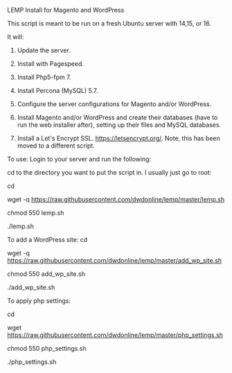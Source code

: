 LEMP Install for Magento and WordPress

This script is meant to be run on a fresh Ubuntu server with 14,15, or 16.

It will:

1. Update the server.

2. Install with Pagespeed.

3. Install Php5-fpm 7.

4. Install Percona (MySQL) 5.7.

5. Configure the server configurations for Magento and/or WordPress.

6. Install Magento and/or WordPress and create their databases (have to run the web installer after), setting up their files and MySQL databases.

7. Install a Let's Encrypt SSL. https://letsencrypt.org/. Note, this has been moved to a different script.



To use:
Login to your server and run the following:

cd to the directory you want to put the script in. I usually just go to root:

cd

wget -q https://raw.githubusercontent.com/dwdonline/lemp/master/lemp.sh

chmod 550 lemp.sh

./lemp.sh


To add a WordPress site:
cd

wget -q https://raw.githubusercontent.com/dwdonline/lemp/master/add_wp_site.sh

chmod 550 add_wp_site.sh

./add_wp_site.sh


To apply php settings:

cd 

wget https://raw.githubusercontent.com/dwdonline/lemp/master/php_settings.sh

chmod 550 php_settings.sh

./php_settings.sh
